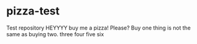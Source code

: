 pizza-test
==========

Test repository
HEYYYY buy me a pizza!
Please? 
Buy one thing is not the same as buying two.
three four
five six
